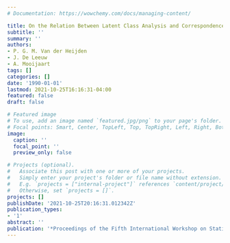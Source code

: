 ```yaml
---
# Documentation: https://wowchemy.com/docs/managing-content/

title: On the Relation Between Latent Class Analysis and Correspondence Analysis
subtitle: ''
summary: ''
authors:
- P. G. M. Van der Heijden
- J. De Leeuw
- A. Mooijaart
tags: []
categories: []
date: '1990-01-01'
lastmod: 2021-10-25T16:16:31-04:00
featured: false
draft: false

# Featured image
# To use, add an image named `featured.jpg/png` to your page's folder.
# Focal points: Smart, Center, TopLeft, Top, TopRight, Left, Right, BottomLeft, Bottom, BottomRight.
image:
  caption: ''
  focal_point: ''
  preview_only: false

# Projects (optional).
#   Associate this post with one or more of your projects.
#   Simply enter your project's folder or file name without extension.
#   E.g. `projects = ["internal-project"]` references `content/project/deep-learning/index.md`.
#   Otherwise, set `projects = []`.
projects: []
publishDate: '2021-10-25T20:16:31.012342Z'
publication_types:
- '1'
abstract: ''
publication: '*Proceedings of the Fifth International Workshop on Statistical Modelling*'
---
```

